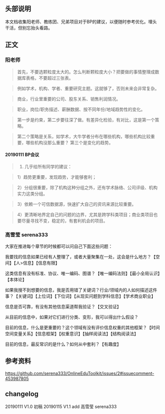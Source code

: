 ## 头部说明
本文档收集阳老师、教练团、兄弟项目对于BP的建议，以便随时参考优化。埋头干活，但别忘抬头看路。

##  正文

### 阳老师

>首先，不要选颗粒度太大的。怎么判断颗粒度大小？把要做的事情整理成数据库表格，不要超过三张表。

>例如学术，机构、学者、重要研究主题。这就够了，否则未来会非常复杂。

>商业，行业里重要的公司、股东关系、销售利润情况。

>职业，岗位/职务描述、薪酬数据、按不同年份/地域趋势性的变化。 


>第一步是约束，第二步要往深了做。有差异化检验，有对比，这是第一个策略。

>第二个策略是关系，如学术，大牛学者分布在哪些机构，哪些机构比较重要，哪些机构没那么重要？ 第三个是变化的趋势。


#### 20190111 BP会议

>1. 几乎给所有同学的建议：

>1）趋势更重要，发现趋势，才能够套利；

>2）分组很重要，除了机构这种分组之外，还有学术脉络、公司评级、机构实力这类分组。

>3）依赖一个可信数据源，快速扩大自己的资讯来源比较重要。

>4）更清晰地界定自己的问题的边界，尤其是跨学科类项目；商业类项目也要尽量寻找不变，稳定的，有套利机会的项目。

### 高雪莹 serena333
大家在推进每个章节的时候都可以问自己下面这些问题：

我要找的信息如果已经有人整理了，或者大量聚集在一处，这会是什么地方？【空间】【人>信息】【信息有限】

这类信息有没有标准、协议、唯一编码、图谱？【唯一编码法则】【最小全局认识】【本体论】

如果我搜不到想要的信息，我是否用错了关键词？行业/领域内的人如何描述这件事？【关键词】【上位词】【下位词】【从现实问题到学科信息】【学术商业职业】

信息是否可靠，有没有其他信息渠道帮我验证？【交叉验证】

从目前的信息中，如果对它们进行分类、变形，我可以得出什么假设？

目前的信息，什么是更重要的？这个领域有没有评价信息权重的其他框架？【时间空间变量关系】【信息框架】【权重意识】【抽样阅读法】【结构阅读法】

目前的信息，最反常识的是什么？如何从中套利？【有趣度】

## 参考资料

https://github.com/serena333/OnlineEduToolkit/issues/2#issuecomment-453987805

## changelog
20190111 V1.0 初稿
20190115 V1.1 add 高雪莹 serena333
